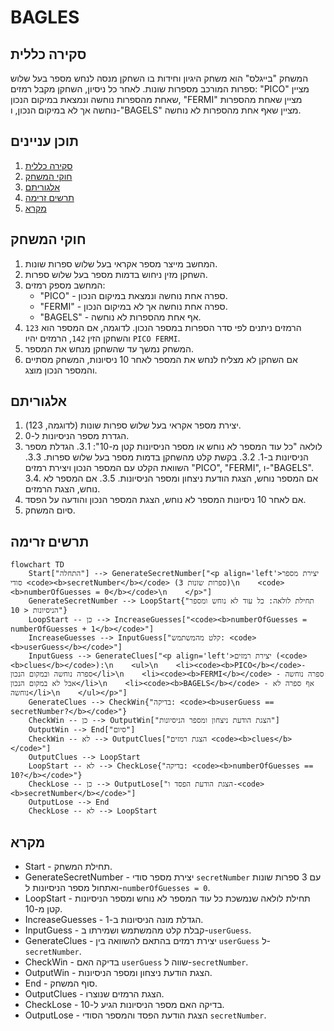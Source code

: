 # BAGLES

## סקירה כללית

המשחק "בייגלס" הוא משחק היגיון וחידות בו השחקן מנסה לנחש מספר בעל שלוש ספרות המורכב מספרות שונות. לאחר כל ניסיון, השחקן מקבל רמזים: "PICO" מציין שאחת מהספרות נוחשה ונמצאת במיקום הנכון, "FERMI" מציין שאחת מהספרות נוחשה אך לא במיקום הנכון, ו-"BAGELS" מציין שאף אחת מהספרות לא נוחשה.

## תוכן עניינים

1. [סקירה כללית](#סקירה-כללית)
2. [חוקי המשחק](#חוקי-המשחק)
3. [אלגוריתם](#אלגוריתם)
4. [תרשים זרימה](#תרשים-זרימה)
5. [מקרא](#מקרא)

## חוקי המשחק

1. המחשב מייצר מספר אקראי בעל שלוש ספרות שונות.
2. השחקן מזין ניחוש בדמות מספר בעל שלוש ספרות.
3. המחשב מספק רמזים:
   - "PICO" - ספרה אחת נוחשה ונמצאת במיקום הנכון.
   - "FERMI" - ספרה אחת נוחשה אך לא במיקום הנכון.
   - "BAGELS" - אף אחת מהספרות לא נוחשה.
4. הרמזים ניתנים לפי סדר הספרות במספר הנכון. לדוגמה, אם המספר הוא `123` והשחקן הזין `142`, הרמזים יהיו `PICO FERMI`.
5. המשחק נמשך עד שהשחקן מנחש את המספר.
6. אם השחקן לא מצליח לנחש את המספר לאחר 10 ניסיונות, המשחק מסתיים והמספר הנכון מוצג.

## אלגוריתם

1. יצירת מספר אקראי בעל שלוש ספרות שונות (לדוגמה, 123).
2. הגדרת מספר הניסיונות ל-0.
3. לולאה "כל עוד המספר לא נוחש או מספר הניסיונות קטן מ-10":
    3.1. הגדלת מספר הניסיונות ב-1.
    3.2. בקשת קלט מהשחקן בדמות מספר בעל שלוש ספרות.
    3.3. השוואת הקלט עם המספר הנכון ויצירת רמזים "PICO", "FERMI", ו-"BAGELS".
    3.4. אם המספר נוחש, הצגת הודעת ניצחון ומספר הניסיונות.
    3.5. אם המספר לא נוחש, הצגת הרמזים.
4. אם לאחר 10 ניסיונות המספר לא נוחש, הצגת המספר הנכון והודעה על הפסד.
5. סיום המשחק.

## תרשים זרימה

```mermaid
flowchart TD
    Start["התחלה"] --> GenerateSecretNumber["<p align='left'>יצירת מספר סודי <code><b>secretNumber</b></code> (3 ספרות שונות)\n    <code><b>numberOfGuesses = 0</b></code>\n    </p>"]
    GenerateSecretNumber --> LoopStart{"תחילת לולאה: כל עוד לא נוחש ומספר הניסיונות < 10"}
    LoopStart -- כן --> IncreaseGuesses["<code><b>numberOfGuesses = numberOfGuesses + 1</b></code>"]
    IncreaseGuesses --> InputGuess["קלט מהמשתמש: <code><b>userGuess</b></code>"]
    InputGuess --> GenerateClues["<p align='left'>יצירת רמזים (<code><b>clues</b></code>):\n    <ul>\n    <li><code><b>PICO</b></code>- ספרה נוחשה ובמקום הנכון</li>\n    <li><code><b>FERMI</b></code> - ספרה נוחשה אבל לא במקום הנכון</li>\n    <li><code><b>BAGELS</b></code> - אף ספרה לא נוחשה</li>\n    </ul></p>"]
    GenerateClues --> CheckWin{"בדיקה: <code><b>userGuess == secretNumber?</b></code>"}
    CheckWin -- כן --> OutputWin["הצגת הודעת ניצחון ומספר הניסיונות"]
    OutputWin --> End["סיום"]
    CheckWin -- לא --> OutputClues["הצגת רמזים <code><b>clues</b></code>"]
    OutputClues --> LoopStart
    LoopStart -- לא --> CheckLose{"בדיקה: <code><b>numberOfGuesses == 10?</b></code>"}
    CheckLose -- כן --> OutputLose["הצגת הודעת הפסד ו-<code><b>secretNumber</b></code>"]
    OutputLose --> End
    CheckLose -- לא --> LoopStart

```

## מקרא

   - Start - תחילת המשחק.
   - GenerateSecretNumber - יצירת מספר סודי `secretNumber` עם 3 ספרות שונות ואתחול מספר הניסיונות ל-`numberOfGuesses = 0`.
   - LoopStart - תחילת לולאה שנמשכת כל עוד המספר לא נוחש ומספר הניסיונות קטן מ-10.
   - IncreaseGuesses - הגדלת מונה הניסיונות ב-1.
   - InputGuess - קבלת קלט מהמשתמש ושמירתו ב-`userGuess`.
   - GenerateClues - יצירת רמזים בהתאם להשוואה בין `userGuess` ל-`secretNumber`.
   - CheckWin - בדיקה האם `userGuess` שווה ל-`secretNumber`.
   - OutputWin - הצגת הודעת ניצחון ומספר הניסיונות.
   - End - סוף המשחק.
   - OutputClues - הצגת הרמזים שנוצרו.
   - CheckLose - בדיקה האם מספר הניסיונות הגיע ל-10.
   - OutputLose - הצגת הודעת הפסד והמספר הסודי `secretNumber`.